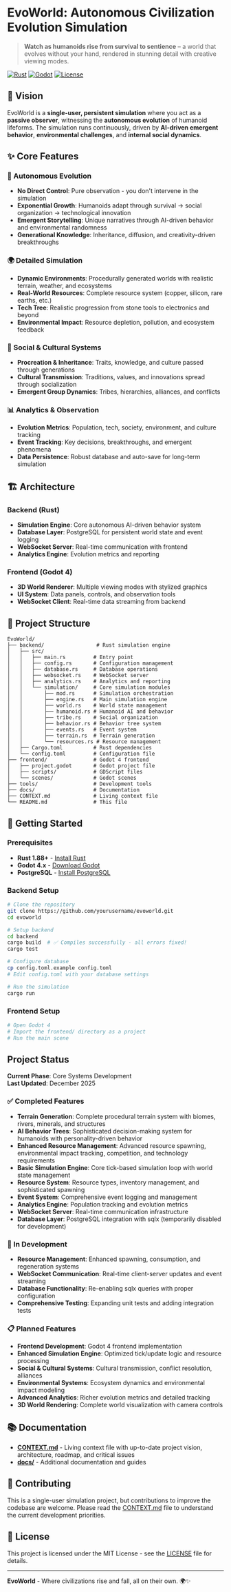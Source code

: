 # EvoWorld: Autonomous Civilization Evolution Simulation

> **Watch as humanoids rise from survival to sentience** – a world that evolves without your hand, rendered in stunning detail with creative viewing modes.

[![Rust](https://img.shields.io/badge/Rust-1.88+-orange.svg)](https://www.rust-lang.org/)
[![Godot](https://img.shields.io/badge/Godot-4.x-blue.svg)](https://godotengine.org/)
[![License](https://img.shields.io/badge/License-MIT-green.svg)](LICENSE)

## 🎯 Vision

EvoWorld is a **single-user, persistent simulation** where you act as a **passive observer**, witnessing the **autonomous evolution** of humanoid lifeforms. The simulation runs continuously, driven by **AI-driven emergent behavior**, **environmental challenges**, and **internal social dynamics**.

## ✨ Core Features

### 🧠 Autonomous Evolution
- **No Direct Control**: Pure observation - you don't intervene in the simulation
- **Exponential Growth**: Humanoids adapt through survival → social organization → technological innovation
- **Emergent Storytelling**: Unique narratives through AI-driven behavior and environmental randomness
- **Generational Knowledge**: Inheritance, diffusion, and creativity-driven breakthroughs

### 🌍 Detailed Simulation
- **Dynamic Environments**: Procedurally generated worlds with realistic terrain, weather, and ecosystems
- **Real-World Resources**: Complete resource system (copper, silicon, rare earths, etc.)
- **Tech Tree**: Realistic progression from stone tools to electronics and beyond
- **Environmental Impact**: Resource depletion, pollution, and ecosystem feedback

### 👥 Social & Cultural Systems
- **Procreation & Inheritance**: Traits, knowledge, and culture passed through generations
- **Cultural Transmission**: Traditions, values, and innovations spread through socialization
- **Emergent Group Dynamics**: Tribes, hierarchies, alliances, and conflicts

### 📊 Analytics & Observation
- **Evolution Metrics**: Population, tech, society, environment, and culture tracking
- **Event Tracking**: Key decisions, breakthroughs, and emergent phenomena
- **Data Persistence**: Robust database and auto-save for long-term simulation

## 🏗️ Architecture

### Backend (Rust)
- **Simulation Engine**: Core autonomous AI-driven behavior system
- **Database Layer**: PostgreSQL for persistent world state and event logging
- **WebSocket Server**: Real-time communication with frontend
- **Analytics Engine**: Evolution metrics and reporting

### Frontend (Godot 4)
- **3D World Renderer**: Multiple viewing modes with stylized graphics
- **UI System**: Data panels, controls, and observation tools
- **WebSocket Client**: Real-time data streaming from backend

## 📁 Project Structure

```
EvoWorld/
├── backend/                 # Rust simulation engine
│   ├── src/
│   │   ├── main.rs         # Entry point
│   │   ├── config.rs       # Configuration management
│   │   ├── database.rs     # Database operations
│   │   ├── websocket.rs    # WebSocket server
│   │   ├── analytics.rs    # Analytics and reporting
│   │   └── simulation/     # Core simulation modules
│   │       ├── mod.rs      # Simulation orchestration
│   │       ├── engine.rs   # Main simulation engine
│   │       ├── world.rs    # World state management
│   │       ├── humanoid.rs # Humanoid AI and behavior
│   │       ├── tribe.rs    # Social organization
│   │       ├── behavior.rs # Behavior tree system
│   │       ├── events.rs   # Event system
│   │       ├── terrain.rs  # Terrain generation
│   │       └── resources.rs # Resource management
│   ├── Cargo.toml          # Rust dependencies
│   └── config.toml         # Configuration file
├── frontend/               # Godot 4 frontend
│   ├── project.godot       # Godot project file
│   ├── scripts/            # GDScript files
│   └── scenes/             # Godot scenes
├── tools/                  # Development tools
├── docs/                   # Documentation
├── CONTEXT.md              # Living context file
└── README.md               # This file
```

## 🚀 Getting Started

### Prerequisites
- **Rust 1.88+** - [Install Rust](https://www.rust-lang.org/tools/install)
- **Godot 4.x** - [Download Godot](https://godotengine.org/download)
- **PostgreSQL** - [Install PostgreSQL](https://www.postgresql.org/download/)

### Backend Setup
```bash
# Clone the repository
git clone https://github.com/yourusername/evoworld.git
cd evoworld

# Setup backend
cd backend
cargo build  # ✅ Compiles successfully - all errors fixed!
cargo test

# Configure database
cp config.toml.example config.toml
# Edit config.toml with your database settings

# Run the simulation
cargo run
```

### Frontend Setup
```bash
# Open Godot 4
# Import the frontend/ directory as a project
# Run the main scene
```

## Project Status

**Current Phase**: Core Systems Development  
**Last Updated**: December 2025

### ✅ Completed Features
- **Terrain Generation**: Complete procedural terrain system with biomes, rivers, minerals, and structures
- **AI Behavior Trees**: Sophisticated decision-making system for humanoids with personality-driven behavior
- **Enhanced Resource Management**: Advanced resource spawning, environmental impact tracking, competition, and technology requirements
- **Basic Simulation Engine**: Core tick-based simulation loop with world state management
- **Resource System**: Resource types, inventory management, and sophisticated spawning
- **Event System**: Comprehensive event logging and management
- **Analytics Engine**: Population tracking and evolution metrics
- **WebSocket Server**: Real-time communication infrastructure
- **Database Layer**: PostgreSQL integration with sqlx (temporarily disabled for development)

### 🚧 In Development
- **Resource Management**: Enhanced spawning, consumption, and regeneration systems
- **WebSocket Communication**: Real-time client-server updates and event streaming
- **Database Functionality**: Re-enabling sqlx queries with proper configuration
- **Comprehensive Testing**: Expanding unit tests and adding integration tests

### 📋 Planned Features
- **Frontend Development**: Godot 4 frontend implementation
- **Enhanced Simulation Engine**: Optimized tick/update logic and resource processing
- **Social & Cultural Systems**: Cultural transmission, conflict resolution, alliances
- **Environmental Systems**: Ecosystem dynamics and environmental impact modeling
- **Advanced Analytics**: Richer evolution metrics and detailed tracking
- **3D World Rendering**: Complete world visualization with camera controls

## 📚 Documentation

- **[CONTEXT.md](CONTEXT.md)** - Living context file with up-to-date project vision, architecture, roadmap, and critical issues
- **[docs/](docs/)** - Additional documentation and guides

## 🤝 Contributing

This is a single-user simulation project, but contributions to improve the codebase are welcome. Please read the [CONTEXT.md](CONTEXT.md) file to understand the current development priorities.

## 📄 License

This project is licensed under the MIT License - see the [LICENSE](LICENSE) file for details.

---

**EvoWorld** - Where civilizations rise and fall, all on their own. 🌍✨